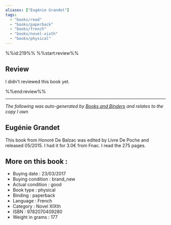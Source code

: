 ```yaml
---
aliases: ["Eugénie Grandet"] 
tags: 
  - "books/read" 
  - "books/paperback" 
  - "books/french"
  - "books/novel-xixth"
  - "books/physical"
---
```

%%id:219%%
%%start:review%%
## Review
I didn't reviewed this book yet. 

%%end:review%%

---
_The following was auto-generated by [Books and Binders](Books%20and%20Binders.md) and relates to the copy I own_
## Eugénie Grandet
This book from Honoré De Balzac was edited by Livre De Poche and released 05/2015. I had it for 3.0€ from Fnac. I read the 275 pages.

## More on this book :
- Buying date : 23/03/2017
- Buying condition : brand_new
- Actual condition : good
- Book type : physical
- Binding : paperback
- Language : French
- Category : Novel XIXth
- ISBN : 9782070409280
- Weight in grams : 177

